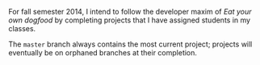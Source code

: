 For fall semester 2014, I intend to follow the developer maxim of *Eat your own dogfood* by completing projects that I have assigned students in my classes.

The `master` branch always contains the most current project; projects will eventually be on orphaned branches at their completion.
